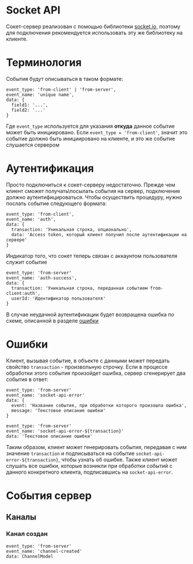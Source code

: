 # Socket API

Сокет-сервер реализован с помощью библиотеки [socket.io](https://socket.io), поэтому для подключения рекомендуется использовать эту же библиотеку на клиенте.

# Терминология

События будут описываться в таком формате:

```
event_type: 'from-client' | 'from-server',
event_name: 'unique name',
data: {
  field1: '...',
  field2: '...'
}
```

Где `event_type` используется для указания **откуда** данное событие может быть инициировано. Если `event_type = 'from-client'`, значит это событие должно быть инициировано на клиенте, и это же событие слушается сервером

# Аутентификация

Просто подключиться к сокет-серверу недостаточно. Прежде чем клиент сможет получать\посылать события на сервер, подключение должно аутентифицироваться. Чтобы осуществить процедуру, нужно послать событие следующего формата:

```
event_type: 'from-client',
event_name: 'auth',
data: {
  transaction: 'Уникальная строка, опционально',
  data: 'Access token, который клиент получил после аутентификации на сервере'
}
```

Индикатор того, что сокет теперь связан с аккаунтом пользователя служит событие

```
event_type: 'from-server'
event_name: 'auth-success',
data: {
  transaction: 'Уникальная строка, переданная событием from-client:auth',
  userId: 'Идентификатор пользователя'
}
```

В случае неудачной аутентификации будет возвращена ошибка по схеме, описанной в разделе [ошибки](#ошибки)

# Ошибки

Клиент, вызывая событие, в объекте с данными может передать свойство `transaction` - произвольную строчку. Если в процессе обработки этого события произойдет ошибка, сервер сгенерирует два события в ответ:

```
event_type: 'from-server'
event_name: 'socket-api-error'
data: {
  event: 'Название события, при обработки которого произошла ошибка',
  message: 'Текстовое описание ошибки'
}
```

```
event_type: 'from-server'
event_name: 'socket-api-error-${transaction}'
data: 'Текстовое описание ошибки'
```

Таким образом, клиент может генерировать события, передавая с ним значение `transaction` и подписываться на событие `socket-api-error-${transaction}`, чтобы узнать об ошибке. Также клиент может слушать все ошибки, которые возникли при обработки событий с данного конкретного клиента, подписавшись на `socket-api-error`.

# События сервер

## Каналы

### Канал создан

```
event_type: 'from-server'
event_name: 'channel-created'
data: ChannelModel
```